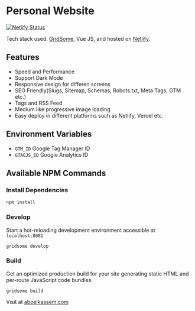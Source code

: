 # Personal Website

[![Netlify Status](https://api.netlify.com/api/v1/badges/43e6409b-6c59-41cf-ae20-5d84ba06e44e/deploy-status)](https://app.netlify.com/sites/aboelkassem/deploys)

Tech stack used: [GridSome](https://gridsome.org), Vue JS, and hosted on [Netlify](https://www.netlify.com).

## Features
* Speed and Performance
* Support Dark Mode
* Responsive design for differen screens
* SEO Friendly(Slugs, Sitemap, Schemas, Robots.txt, Meta Tags, GTM etc.)
* Tags and RSS Feed
* Medium like progressive image loading
* Easy deploy in different platforms such as Netlify, Vercel etc.

## Environment Variables

* `GTM_ID`         Google Tag Manager ID
* `GTAGJS_ID`      Google Analytics ID

## Available NPM Commands

### Install Dependencies

```shell
npm install
```

### Develop

Start a hot-reloading development environment accessible at `localhost:8081`

```shell
gridsome develop
```

### Build

Get an optimized production build for your site generating static HTML and per-route JavaScript code bundles.

```shell
gridsome build
```

Visit at [aboelkassem.com](https://www.aboelkassem.com/)
